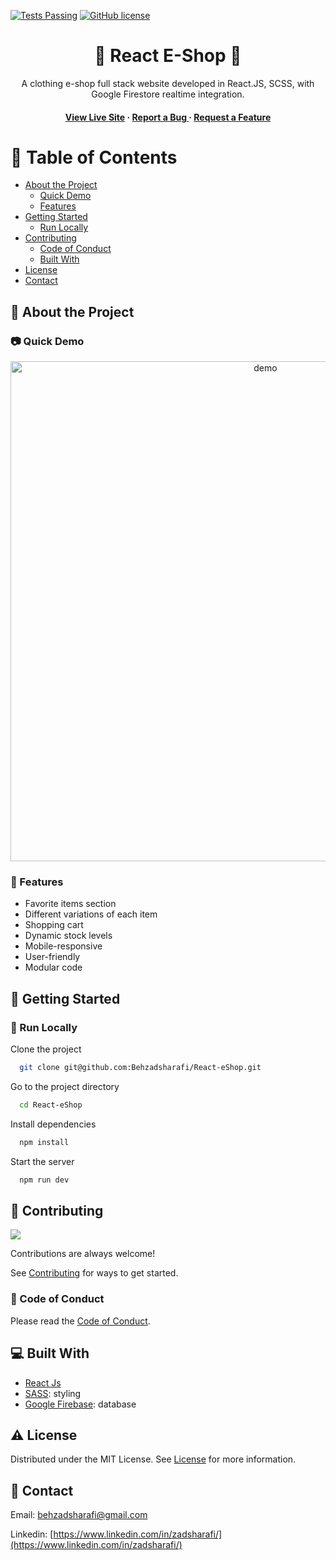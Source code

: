 [![Tests Passing](https://github.com/Behzadsharafi/React-eShop/actions/workflows/test.yml/badge.svg)](https://github.com/Behzadsharafi/React-eShop/actions/workflows/test.yml)
[![GitHub license](https://img.shields.io/badge/license-MIT-blue.svg)](https://github.com/Behzadsharafi/React-eShop/blob/main/LICENSE)

<div align='center'>

<h1> 👔 React E-Shop 👗</h1>
<p>A clothing e-shop full stack website developed in React.JS, SCSS, with Google Firestore realtime integration.  </p>

<h4> <a href="https://zadfashion.netlify.app">View Live Site</a> <span> · </span> <a href="https://github.com/Behzadsharafi/React-eShop/issues"> Report a Bug </a> <span> · </span> <a href="https://github.com/Behzadsharafi/React-eShop/issues"> Request a Feature </a> </h4>

</div>

# :notebook_with_decorative_cover: Table of Contents

- [About the Project](#star2-about-the-project)
  - [Quick Demo](#camera-quick-demo)
  - [Features](#dart-features)
- [Getting Started](#toolbox-getting-started)
  - [Run Locally](#running-run-locally)
- [Contributing](#wave-contributing)
  - [Code of Conduct](#scroll-code-of-conduct)
  - [Built With](#computer-built-with)
- [License](#warning-license)
- [Contact](#handshake-contact)

## :star2: About the Project

### :camera: Quick Demo

<div align="center"> <a href="https://zadfashion.netlify.app"><img src="/src/assets/demo.gif" alt='demo' width='800'/></a> </div>

### :dart: Features

- Favorite items section
- Different variations of each item
- Shopping cart
- Dynamic stock levels
- Mobile-responsive
- User-friendly
- Modular code

## :toolbox: Getting Started

### :running: Run Locally

Clone the project

```bash
  git clone git@github.com:Behzadsharafi/React-eShop.git
```

Go to the project directory

```bash
  cd React-eShop
```

Install dependencies

```bash
  npm install
```

Start the server

```bash
  npm run dev
```

## :wave: Contributing

<a href="https://github.com/Behzadsharafi/React-eShop/graphs/contributors"> <img src="https://contrib.rocks/image?repo=Louis3797/awesome-readme-template" /> </a>

Contributions are always welcome!

See [Contributing](https://github.com/Behzadsharafi/React-eShop/blob/master/CONTRIBUTING.md) for ways to get started.

### :scroll: Code of Conduct

Please read the [Code of Conduct](https://github.com/Behzadsharafi/React-eShop/blob/master/CODE_OF_CONDUCT.md).

## :computer: Built With

- [React Js](https://react.dev/)
- [SASS](https://sass-lang.com/): styling
- [Google Firebase](https://firebase.google.com/): database

## :warning: License

Distributed under the MIT License. See [License](https://github.com/Behzadsharafi/React-eShop/blob/master/LICENSE) for more information.

## :handshake: Contact

Email: behzadsharafi@gmail.com

Linkedin: [https://www.linkedin.com/in/zadsharafi/](https://www.linkedin.com/in/zadsharafi/)
